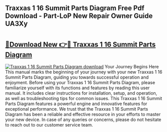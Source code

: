## Traxxas 1 16 Summit Parts Diagram Free Pdf Download - Part-LoP New Repair Owner Guide UA3Xy

# <h2><a href="http://dfir3r.blite.top/?on=Traxxas+1+16+Summit+Parts+Diagram">🔗Download New 👉🔴 Traxxas 1 16 Summit Parts Diagram</a></h2>

[![Traxxas 1 16 Summit Parts Diagram download](https://i.imgur.com/lujVjoI.png)](http://dfir3r.blite.top/?on=Traxxas+1+16+Summit+Parts+Diagram)
Your Journey Begins Here This manual marks the beginning of your journey with your new Traxxas 1 16 Summit Parts Diagram, guiding you towards successful operation and enjoyment. Before using your Traxxas 1 16 Summit Parts Diagram, please familiarize yourself with its functions and features by reading this user manual. It includes clear instructions for installation, setup, and operation, as well as troubleshooting tips for common issues. This Traxxas 1 16 Summit Parts Diagram features a powerful engine and innovative features for exceptional performance. We trust that the Traxxas 1 16 Summit Parts Diagram has been a reliable and effective resource in your efforts to master your new device. In case of any queries or concerns, please do not hesitate to reach out to our customer service team.
